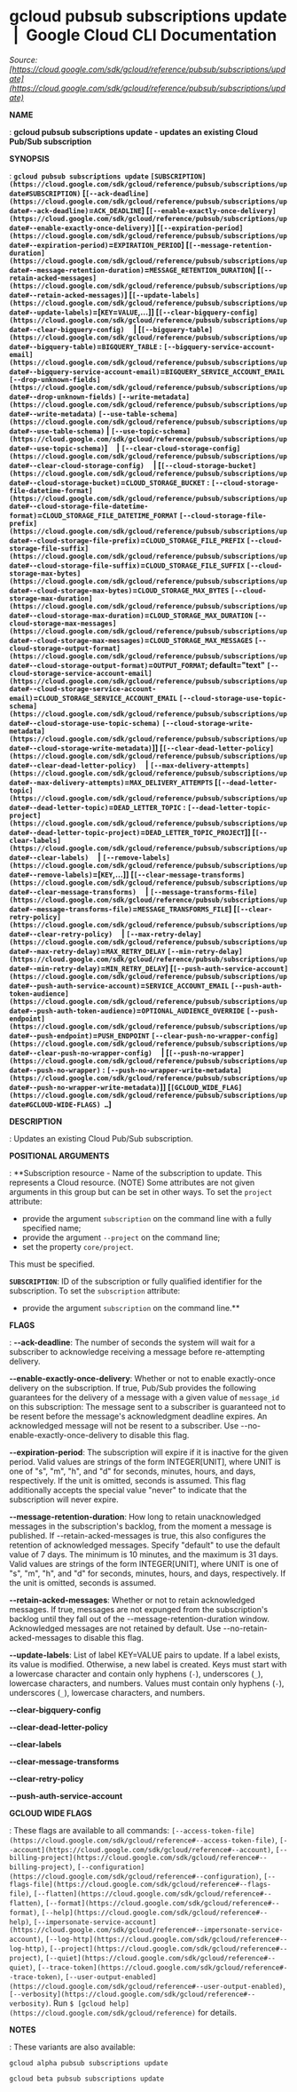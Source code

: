 # gcloud pubsub subscriptions update  |  Google Cloud CLI Documentation

*Source: [https://cloud.google.com/sdk/gcloud/reference/pubsub/subscriptions/update](https://cloud.google.com/sdk/gcloud/reference/pubsub/subscriptions/update)*

**NAME**

: **gcloud pubsub subscriptions update - updates an existing Cloud Pub/Sub subscription**

**SYNOPSIS**

: **`gcloud pubsub subscriptions update` `[SUBSCRIPTION](https://cloud.google.com/sdk/gcloud/reference/pubsub/subscriptions/update#SUBSCRIPTION)` [`[--ack-deadline](https://cloud.google.com/sdk/gcloud/reference/pubsub/subscriptions/update#--ack-deadline)`=`ACK_DEADLINE`] [`[--enable-exactly-once-delivery](https://cloud.google.com/sdk/gcloud/reference/pubsub/subscriptions/update#--enable-exactly-once-delivery)`] [`[--expiration-period](https://cloud.google.com/sdk/gcloud/reference/pubsub/subscriptions/update#--expiration-period)`=`EXPIRATION_PERIOD`] [`[--message-retention-duration](https://cloud.google.com/sdk/gcloud/reference/pubsub/subscriptions/update#--message-retention-duration)`=`MESSAGE_RETENTION_DURATION`] [`[--retain-acked-messages](https://cloud.google.com/sdk/gcloud/reference/pubsub/subscriptions/update#--retain-acked-messages)`] [`[--update-labels](https://cloud.google.com/sdk/gcloud/reference/pubsub/subscriptions/update#--update-labels)`=[`KEY`=`VALUE`,…]] [`[--clear-bigquery-config](https://cloud.google.com/sdk/gcloud/reference/pubsub/subscriptions/update#--clear-bigquery-config)`     | [`[--bigquery-table](https://cloud.google.com/sdk/gcloud/reference/pubsub/subscriptions/update#--bigquery-table)`=`BIGQUERY_TABLE` : `[--bigquery-service-account-email](https://cloud.google.com/sdk/gcloud/reference/pubsub/subscriptions/update#--bigquery-service-account-email)`=`BIGQUERY_SERVICE_ACCOUNT_EMAIL` `[--drop-unknown-fields](https://cloud.google.com/sdk/gcloud/reference/pubsub/subscriptions/update#--drop-unknown-fields)` `[--write-metadata](https://cloud.google.com/sdk/gcloud/reference/pubsub/subscriptions/update#--write-metadata)` `[--use-table-schema](https://cloud.google.com/sdk/gcloud/reference/pubsub/subscriptions/update#--use-table-schema)` | `[--use-topic-schema](https://cloud.google.com/sdk/gcloud/reference/pubsub/subscriptions/update#--use-topic-schema)`]     | `[--clear-cloud-storage-config](https://cloud.google.com/sdk/gcloud/reference/pubsub/subscriptions/update#--clear-cloud-storage-config)`     | [`[--cloud-storage-bucket](https://cloud.google.com/sdk/gcloud/reference/pubsub/subscriptions/update#--cloud-storage-bucket)`=`CLOUD_STORAGE_BUCKET` : `[--cloud-storage-file-datetime-format](https://cloud.google.com/sdk/gcloud/reference/pubsub/subscriptions/update#--cloud-storage-file-datetime-format)`=`CLOUD_STORAGE_FILE_DATETIME_FORMAT` `[--cloud-storage-file-prefix](https://cloud.google.com/sdk/gcloud/reference/pubsub/subscriptions/update#--cloud-storage-file-prefix)`=`CLOUD_STORAGE_FILE_PREFIX` `[--cloud-storage-file-suffix](https://cloud.google.com/sdk/gcloud/reference/pubsub/subscriptions/update#--cloud-storage-file-suffix)`=`CLOUD_STORAGE_FILE_SUFFIX` `[--cloud-storage-max-bytes](https://cloud.google.com/sdk/gcloud/reference/pubsub/subscriptions/update#--cloud-storage-max-bytes)`=`CLOUD_STORAGE_MAX_BYTES` `[--cloud-storage-max-duration](https://cloud.google.com/sdk/gcloud/reference/pubsub/subscriptions/update#--cloud-storage-max-duration)`=`CLOUD_STORAGE_MAX_DURATION` `[--cloud-storage-max-messages](https://cloud.google.com/sdk/gcloud/reference/pubsub/subscriptions/update#--cloud-storage-max-messages)`=`CLOUD_STORAGE_MAX_MESSAGES` `[--cloud-storage-output-format](https://cloud.google.com/sdk/gcloud/reference/pubsub/subscriptions/update#--cloud-storage-output-format)`=`OUTPUT_FORMAT`; default="text" `[--cloud-storage-service-account-email](https://cloud.google.com/sdk/gcloud/reference/pubsub/subscriptions/update#--cloud-storage-service-account-email)`=`CLOUD_STORAGE_SERVICE_ACCOUNT_EMAIL` `[--cloud-storage-use-topic-schema](https://cloud.google.com/sdk/gcloud/reference/pubsub/subscriptions/update#--cloud-storage-use-topic-schema)` `[--cloud-storage-write-metadata](https://cloud.google.com/sdk/gcloud/reference/pubsub/subscriptions/update#--cloud-storage-write-metadata)`]] [`[--clear-dead-letter-policy](https://cloud.google.com/sdk/gcloud/reference/pubsub/subscriptions/update#--clear-dead-letter-policy)`     | `[--max-delivery-attempts](https://cloud.google.com/sdk/gcloud/reference/pubsub/subscriptions/update#--max-delivery-attempts)`=`MAX_DELIVERY_ATTEMPTS` [`[--dead-letter-topic](https://cloud.google.com/sdk/gcloud/reference/pubsub/subscriptions/update#--dead-letter-topic)`=`DEAD_LETTER_TOPIC` : `[--dead-letter-topic-project](https://cloud.google.com/sdk/gcloud/reference/pubsub/subscriptions/update#--dead-letter-topic-project)`=`DEAD_LETTER_TOPIC_PROJECT`]] [`[--clear-labels](https://cloud.google.com/sdk/gcloud/reference/pubsub/subscriptions/update#--clear-labels)`     | `[--remove-labels](https://cloud.google.com/sdk/gcloud/reference/pubsub/subscriptions/update#--remove-labels)`=[`KEY`,…]] [`[--clear-message-transforms](https://cloud.google.com/sdk/gcloud/reference/pubsub/subscriptions/update#--clear-message-transforms)`     | `[--message-transforms-file](https://cloud.google.com/sdk/gcloud/reference/pubsub/subscriptions/update#--message-transforms-file)`=`MESSAGE_TRANSFORMS_FILE`] [`[--clear-retry-policy](https://cloud.google.com/sdk/gcloud/reference/pubsub/subscriptions/update#--clear-retry-policy)`     | `[--max-retry-delay](https://cloud.google.com/sdk/gcloud/reference/pubsub/subscriptions/update#--max-retry-delay)`=`MAX_RETRY_DELAY` `[--min-retry-delay](https://cloud.google.com/sdk/gcloud/reference/pubsub/subscriptions/update#--min-retry-delay)`=`MIN_RETRY_DELAY`] [`[--push-auth-service-account](https://cloud.google.com/sdk/gcloud/reference/pubsub/subscriptions/update#--push-auth-service-account)`=`SERVICE_ACCOUNT_EMAIL` `[--push-auth-token-audience](https://cloud.google.com/sdk/gcloud/reference/pubsub/subscriptions/update#--push-auth-token-audience)`=`OPTIONAL_AUDIENCE_OVERRIDE` `[--push-endpoint](https://cloud.google.com/sdk/gcloud/reference/pubsub/subscriptions/update#--push-endpoint)`=`PUSH_ENDPOINT` `[--clear-push-no-wrapper-config](https://cloud.google.com/sdk/gcloud/reference/pubsub/subscriptions/update#--clear-push-no-wrapper-config)`     | [`[--push-no-wrapper](https://cloud.google.com/sdk/gcloud/reference/pubsub/subscriptions/update#--push-no-wrapper)` : `[--push-no-wrapper-write-metadata](https://cloud.google.com/sdk/gcloud/reference/pubsub/subscriptions/update#--push-no-wrapper-write-metadata)`]] [`[GCLOUD_WIDE_FLAG](https://cloud.google.com/sdk/gcloud/reference/pubsub/subscriptions/update#GCLOUD-WIDE-FLAGS) …`]**

**DESCRIPTION**

: Updates an existing Cloud Pub/Sub subscription.

**POSITIONAL ARGUMENTS**

: **Subscription resource - Name of the subscription to update. This represents a
Cloud resource. (NOTE) Some attributes are not given arguments in this group but
can be set in other ways.
To set the `project` attribute:

- provide the argument `subscription` on the command line with a fully
specified name;
- provide the argument `--project` on the command line;
- set the property `core/project`.

This must be specified.

**`SUBSCRIPTION`**:
ID of the subscription or fully qualified identifier for the subscription.
To set the `subscription` attribute:

- provide the argument `subscription` on the command line.**

**FLAGS**

: **--ack-deadline**:
The number of seconds the system will wait for a subscriber to acknowledge
receiving a message before re-attempting delivery.

**--enable-exactly-once-delivery**:
Whether or not to enable exactly-once delivery on the subscription. If true,
Pub/Sub provides the following guarantees for the delivery of a message with a
given value of `message_id` on this subscription: The message sent to
a subscriber is guaranteed not to be resent before the message's acknowledgment
deadline expires. An acknowledged message will not be resent to a subscriber.
Use --no-enable-exactly-once-delivery to disable this flag.

**--expiration-period**:
The subscription will expire if it is inactive for the given period. Valid
values are strings of the form INTEGER[UNIT], where UNIT is one of "s", "m",
"h", and "d" for seconds, minutes, hours, and days, respectively. If the unit is
omitted, seconds is assumed. This flag additionally accepts the special value
"never" to indicate that the subscription will never expire.

**--message-retention-duration**:
How long to retain unacknowledged messages in the subscription's backlog, from
the moment a message is published. If --retain-acked-messages is true, this also
configures the retention of acknowledged messages. Specify "default" to use the
default value of 7 days. The minimum is 10 minutes, and the maximum is 31 days.
Valid values are strings of the form INTEGER[UNIT], where UNIT is one of "s",
"m", "h", and "d" for seconds, minutes, hours, and days, respectively. If the
unit is omitted, seconds is assumed.

**--retain-acked-messages**:
Whether or not to retain acknowledged messages. If true, messages are not
expunged from the subscription's backlog until they fall out of the
--message-retention-duration window. Acknowledged messages are not retained by
default. Use --no-retain-acked-messages to disable this flag.

**--update-labels**:
List of label KEY=VALUE pairs to update. If a label exists, its value is
modified. Otherwise, a new label is created.
Keys must start with a lowercase character and contain only hyphens
(`-`), underscores (`_`), lowercase characters, and
numbers. Values must contain only hyphens (`-`), underscores
(`_`), lowercase characters, and numbers.

**--clear-bigquery-config**

**--clear-dead-letter-policy**

**--clear-labels**

**--clear-message-transforms**

**--clear-retry-policy**

**--push-auth-service-account**

**GCLOUD WIDE FLAGS**

: These flags are available to all commands: `[--access-token-file](https://cloud.google.com/sdk/gcloud/reference#--access-token-file)`,
`[--account](https://cloud.google.com/sdk/gcloud/reference#--account)`, `[--billing-project](https://cloud.google.com/sdk/gcloud/reference#--billing-project)`,
`[--configuration](https://cloud.google.com/sdk/gcloud/reference#--configuration)`,
`[--flags-file](https://cloud.google.com/sdk/gcloud/reference#--flags-file)`,
`[--flatten](https://cloud.google.com/sdk/gcloud/reference#--flatten)`, `[--format](https://cloud.google.com/sdk/gcloud/reference#--format)`, `[--help](https://cloud.google.com/sdk/gcloud/reference#--help)`, `[--impersonate-service-account](https://cloud.google.com/sdk/gcloud/reference#--impersonate-service-account)`,
`[--log-http](https://cloud.google.com/sdk/gcloud/reference#--log-http)`,
`[--project](https://cloud.google.com/sdk/gcloud/reference#--project)`, `[--quiet](https://cloud.google.com/sdk/gcloud/reference#--quiet)`, `[--trace-token](https://cloud.google.com/sdk/gcloud/reference#--trace-token)`, `[--user-output-enabled](https://cloud.google.com/sdk/gcloud/reference#--user-output-enabled)`,
`[--verbosity](https://cloud.google.com/sdk/gcloud/reference#--verbosity)`.
Run `$ [gcloud help](https://cloud.google.com/sdk/gcloud/reference)` for details.

**NOTES**

: These variants are also available:

```
gcloud alpha pubsub subscriptions update
```

```
gcloud beta pubsub subscriptions update
```
